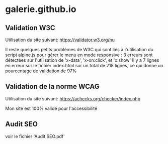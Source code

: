 # galerie.github.io

Validation W3C
--------------
Utilisation du site suivant:
https://validator.w3.org/nu

Il reste quelques petits problèmes de W3C qui sont liés à l'utilisation du script alpine.js pour gérer le menu en mode responsive : 3 erreurs sont détectées sur l'utilisation de 'x-data', 'x-on:click', et 'x:show'
Il y a 7 lignes en erreur sur le fichier index.html sur un total de 218 lignes, ce qui donne un pourcentage de validation de 97%

Validation de la norme WCAG
----------------------------
Utilisation du site suivant:
https://achecks.org/checker/index.php

Mon site est 100% validé pour l'accessibilité

Audit SEO
---------
voir le fichier 'Audit SEO.pdf'
